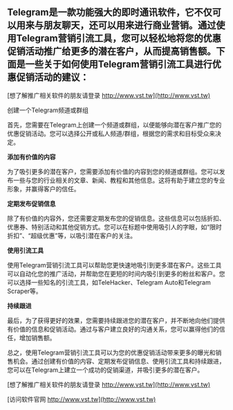 ## **Telegram是一款功能强大的即时通讯软件，它不仅可以用来与朋友聊天，还可以用来进行商业营销。通过使用Telegram营销引流工具，您可以轻松地将您的优惠促销活动推广给更多的潜在客户，从而提高销售额。下面是一些关于如何使用Telegram营销引流工具进行优惠促销活动的建议：**

[想了解推广相关软件的朋友请登录 http://www.vst.tw](http://www.vst.tw)

创建一个Telegram频道或群组

首先，您需要在Telegram上创建一个频道或群组，以便能够向潜在客户推广您的优惠促销活动。您可以选择公开或私人频道/群组，根据您的需求和目标受众来决定。

**添加有价值的内容**

为了吸引更多的潜在客户，您需要添加有价值的内容到您的频道或群组。您可以发布一些与您的行业相关的文章、新闻、教程和其他信息。这将有助于建立您的专业形象，并赢得客户的信任。

**定期发布促销信息**

除了有价值的内容外，您还需要定期发布您的促销信息。这些信息可以包括折扣、优惠券、特别活动和其他促销方式。您可以在标题中使用吸引人的字眼，如“限时折扣”、“超级优惠”等，以吸引潜在客户的关注。

**使用引流工具**

使用Telegram营销引流工具可以帮助您更快速地吸引到更多潜在客户。这些工具可以自动化您的推广活动，并帮助您在更短的时间内吸引到更多的粉丝和客户。您可以选择一些知名的引流工具，如TeleHacker、Telegram Auto和Telegram Scraper等。

**持续跟进**

最后，为了获得更好的效果，您需要持续跟进您的潜在客户，并不断地向他们提供有价值的信息和促销活动。通过与客户建立良好的沟通关系，您可以赢得他们的信任，增加销售额。

总之，使用Telegram营销引流工具可以为您的优惠促销活动带来更多的曝光和销售机会。通过创建有价值的内容、定期发布促销信息、使用引流工具和持续跟进，您可以在Telegram上建立一个成功的促销渠道，并吸引更多的潜在客户。

[想了解推广相关软件的朋友请登录 http://www.vst.tw](http://www.vst.tw)


[访问软件官网 http://www.vst.tw](http://www.vst.tw)
